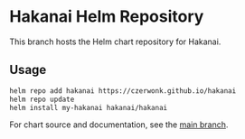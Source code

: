 # Hakanai Helm Repository

This branch hosts the Helm chart repository for Hakanai.

## Usage

```bash
helm repo add hakanai https://czerwonk.github.io/hakanai
helm repo update
helm install my-hakanai hakanai/hakanai
```

For chart source and documentation, see the [main branch](https://github.com/czerwonk/hakanai/tree/main/helm/hakanai).